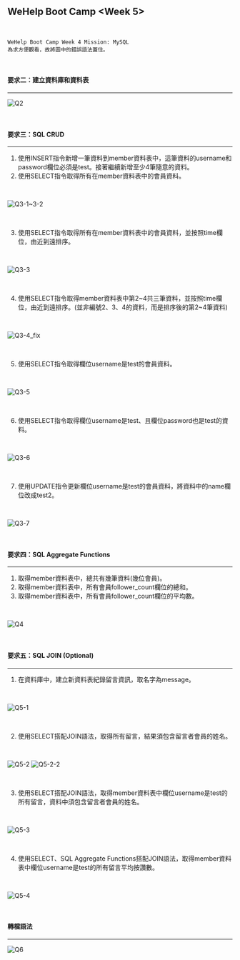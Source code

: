 WeHelp Boot Camp <Week 5>
-----------

<br />

```
WeHelp Boot Camp Week 4 Mission: MySQL
為求方便觀看，故將圖中的錯誤語法蓋住。
```

<br />

#### 要求⼆：建立資料庫和資料表


---

![Q2](https://user-images.githubusercontent.com/111497136/196937797-c19b51e1-3796-42c0-8f6b-04eea9ec0f2e.PNG)

<br />

#### 要求三：SQL CRUD

---

1. 使⽤INSERT指令新增⼀筆資料到member資料表中，這筆資料的username和password欄位必須是test。接著繼續新增⾄少4筆隨意的資料。
2. 使⽤SELECT指令取得所有在member資料表中的會員資料。

<br />

![Q3-1~3-2](https://user-images.githubusercontent.com/111497136/196955881-9c3425f5-714f-4e05-9905-3e3c624c1ab9.png)

<br />

3. 使⽤SELECT指令取得所有在member資料表中的會員資料，並按照time欄位，由近到遠排序。

<br />

![Q3-3](https://user-images.githubusercontent.com/111497136/196955999-0c694664-dc85-4967-a7eb-b884ea691036.png)

<br />

4. 使⽤SELECT指令取得member資料表中第2~4共三筆資料，並按照time欄位，由近到遠排序。(並非編號2、3、4的資料，⽽是排序後的第2~4筆資料)

<br />

![Q3-4_fix](https://user-images.githubusercontent.com/111497136/197122958-6a355cb3-c5c1-42c3-8201-85e02aa2f758.PNG)

<br />

5. 使⽤SELECT指令取得欄位username是test的會員資料。

<br />

![Q3-5](https://user-images.githubusercontent.com/111497136/196937861-636dd7f5-6a1b-4531-ad4b-04799f70d77a.PNG)


<br />

6. 使⽤SELECT指令取得欄位username是test、且欄位password也是test的資料。

<br />

![Q3-6](https://user-images.githubusercontent.com/111497136/196937898-545f7fbb-8759-4dfe-bdc3-e7bfa10cdf69.PNG)

<br />

7. 使⽤UPDATE指令更新欄位username是test的會員資料，將資料中的name欄位改成test2。

<br />

![Q3-7](https://user-images.githubusercontent.com/111497136/196937909-8f65bf71-97e9-4717-9b51-0fbdac338e77.PNG)

<br />

#### 要求四：SQL Aggregate Functions

---

1. 取得member資料表中，總共有幾筆資料(幾位會員)。
2. 取得member資料表中，所有會員follower_count欄位的總和。
3. 取得member資料表中，所有會員follower_count欄位的平均數。

<br />

![Q4](https://user-images.githubusercontent.com/111497136/196937924-d569ae09-2681-4579-89a5-d9d81a28eeae.png)

<br />

#### 要求五：SQL JOIN (Optional)

---

1. 在資料庫中，建立新資料表紀錄留⾔資訊，取名字為message。

<br />

![Q5-1](https://user-images.githubusercontent.com/111497136/196938026-724e244c-73a8-4546-a26e-983a62e57f16.png)

<br />

2. 使⽤SELECT搭配JOIN語法，取得所有留⾔，結果須包含留⾔者會員的姓名。

<br />

![Q5-2](https://user-images.githubusercontent.com/111497136/196938036-ff7b18fc-1676-476f-8fb6-901fbaf6038d.PNG)
![Q5-2-2](https://user-images.githubusercontent.com/111497136/196938060-553824d2-4369-4d3a-a003-a2c663466686.PNG)

<br />

3. 使⽤SELECT搭配JOIN語法，取得member資料表中欄位username是test的所有留⾔，資料中須包含留⾔者會員的姓名。

<br />

![Q5-3](https://user-images.githubusercontent.com/111497136/196938081-7b557dca-a60e-462e-a025-7ffff383ac6b.PNG)

<br />

4. 使⽤SELECT、SQL Aggregate Functions搭配JOIN語法，取得member資料表中欄位username是test的所有留⾔平均按讚數。

<br />

![Q5-4](https://user-images.githubusercontent.com/111497136/196938091-4a909279-a2df-4c4a-be4d-c56b49206408.PNG)

<br />

#### 轉檔語法

---

![Q6](https://user-images.githubusercontent.com/111497136/196938103-3dc19034-e031-4710-8f70-430e1d40d325.PNG)



